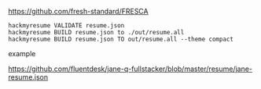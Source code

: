 
https://github.com/fresh-standard/FRESCA

```
hackmyresume VALIDATE resume.json
hackmyresume BUILD resume.json to ./out/resume.all
hackmyresume BUILD resume.json TO out/resume.all --theme compact
```

example

https://github.com/fluentdesk/jane-q-fullstacker/blob/master/resume/jane-resume.json